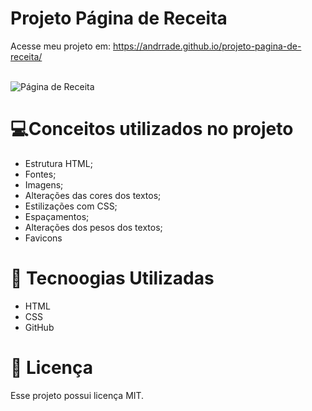 # Projeto Página de Receita
Acesse meu projeto em: https://andrrade.github.io/projeto-pagina-de-receita/
<br><br>

![Página de Receita](https://github.com/user-attachments/assets/09147c62-e138-4588-98d6-1421494280e8)

# 💻Conceitos utilizados no projeto 
- Estrutura HTML;
- Fontes;
- Imagens;
- Alterações das cores dos textos;
- Estilizações com CSS;
- Espaçamentos;
- Alterações dos pesos dos textos;
- Favicons

# 🚀 Tecnoogias Utilizadas

- HTML
- CSS
- GitHub

# 📝 Licença

Esse projeto possui licença MIT.
